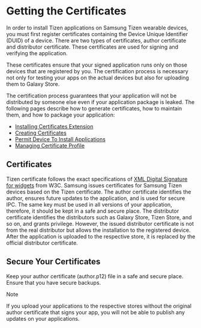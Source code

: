 # Getting the Certificates

In order to install Tizen applications on Samsung Tizen wearable devices, you must first register certificates containing the Device Unique Identifier (DUID) of a device. There are two types of certificates, author certificate and distributor certificate. These certificates are used for signing and verifying the application.

These certificates ensure that your signed application runs only on those devices that are registered by you. 
The certification process is necessary not only for testing your apps on the actual devices but also for uploading them to Galaxy Store. 

The certification process guarantees that your application will not be distributed by someone else even if your application package is leaked.
The following pages describe how to generate certificates, how to maintain them, and how to package your application:

- [Installing Certificates Extension](installing-certificate-extension.md)
- [Creating Certificates](creating-certificates.md)
- [Permit Device To Install Applications](permit-device-to-install-apps.md)
- [Managing Certificate Profile](managing-certificate-profile.md)

## Certificates

Tizen certificate follows the exact specifications of [XML Digital Signature for widgets](http://www.w3.org/TR/widgets-digsig/) from W3C.
Samsung issues certificates for Samsung Tizen devices based on the Tizen certificate.
The author certificate identifies the author, ensures future updates to the application, and is used for secure IPC.
The same key must be used in all versions of your application, therefore, it should be kept in a safe and secure place.
The distributor certificate identifies the distributors such as Galaxy Store, Tizen Store, and so on, and grants privilege.
However, the issued distributor certificate is not from the real distributor but allows the installation to the registered device.
After the application is uploaded to the respective store, it is replaced by the official distributor certificate.

## Secure Your Certificates

Keep your author certificate (author.p12) file in a safe and secure place.
Ensure that you have secure backups.

> [!NOTE]
> If you upload your applications to the respective stores without the original author certificate that signs your app, you will not be able to publish any updates on your applications.

